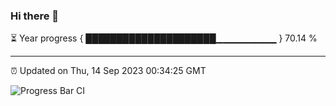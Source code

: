 ### Hi there 👋

⏳ Year progress { █████████████████████▁▁▁▁▁▁▁▁▁ } 70.14 %

---

⏰ Updated on Thu, 14 Sep 2023 00:34:25 GMT

![Progress Bar CI](https://github.com/Shyam-Makwana/GitHub-Actions-Demo/workflows/Progress%20Bar%20CI/badge.svg)
